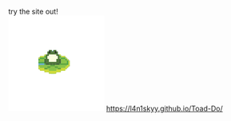 try the site out!
<br>
<img src="./images/frog.gif" width="192" height="192"> https://l4n1skyy.github.io/Toad-Do/
